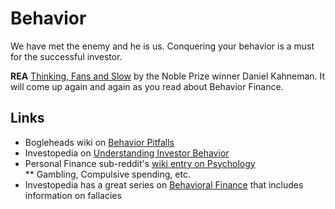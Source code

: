 # Behavior
We have met the enemy and he is us. Conquering your behavior is a must for the successful investor.  

**REA** [Thinking, Fans and Slow](http://smile.amazon.com/Thinking-Fast-Slow-Daniel-Kahneman) by the Noble Prize winner Daniel Kahneman. It will come up again and again as you read about Behavior Finance. 

## Links
* Bogleheads wiki on [Behavior Pitfalls](https://www.bogleheads.org/wiki/Behavioral_pitfalls)
* Investopedia on [Understanding Investor Behavior](http://www.investopedia.com/articles/05/032905.asp)
* Personal Finance sub-reddit's [wiki entry on Psychology](https://www.reddit.com/r/personalfinance/wiki/psychology)  
** Gambling, Compulsive spending, etc.
* Investopedia has a great series on [Behavioral Finance](http://www.investopedia.com/university/behavioral_finance/) that includes information on fallacies
